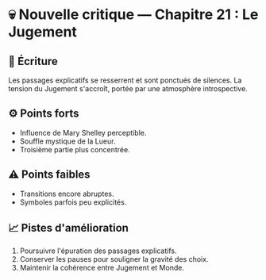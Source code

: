 # 💀 Nouvelle critique — Chapitre 21 : Le Jugement

## 🧠 Écriture
Les passages explicatifs se resserrent et sont ponctués de silences. La tension du Jugement s'accroît, portée par une atmosphère introspective.

## ⚙️ Points forts
- Influence de Mary Shelley perceptible.
- Souffle mystique de la Lueur.
- Troisième partie plus concentrée.

## ⚠️ Points faibles
- Transitions encore abruptes.
- Symboles parfois peu explicités.

## 📈 Pistes d'amélioration
1. Poursuivre l'épuration des passages explicatifs.
2. Conserver les pauses pour souligner la gravité des choix.
3. Maintenir la cohérence entre Jugement et Monde.
